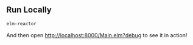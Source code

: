 ## Run Locally
```bash
elm-reactor
```
And then open [http://localhost:8000/Main.elm?debug](http://localhost:8000/Main.elm?debug) to see it in action!
